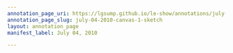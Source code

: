 ```yaml
---
annotation_page_uri: https://lgsump.github.io/le-show/annotations/july-04-2010-canvas-1-sketch.json
annotation_page_slug: july-04-2010-canvas-1-sketch
layout: annotation_page
manifest_label: July 04, 2010

---
```

